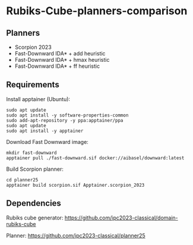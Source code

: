 # Rubiks-Cube-planners-comparison

## Planners

- Scorpion 2023
- Fast-Downward IDA* + add heuristic
- Fast-Downward IDA* + hmax heuristic
- Fast-Downward IDA* + ff heuristic

## Requirements

Install apptainer (Ubuntu):

    sudo apt update
    sudo apt install -y software-properties-common
    sudo add-apt-repository -y ppa:apptainer/ppa
    sudo apt update
    sudo apt install -y apptainer

Download Fast Downward image:

    mkdir fast-downward
    apptainer pull ./fast-downward.sif docker://aibasel/downward:latest

Build Scorpion planner:

    cd planner25
    apptainer build scorpion.sif Apptainer.scorpion_2023

## Dependencies

Rubiks cube generator: https://github.com/ipc2023-classical/domain-rubiks-cube

Planner: https://github.com/ipc2023-classical/planner25






